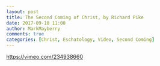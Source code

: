 ```yaml
---
layout: post
title: The Second Coming of Christ, by Richard Pike
date: 2017-09-10 11:00
author: MarkMayberry
comments: true
categories: [Christ, Eschatology, Video, Second Coming]
---
```

https://vimeo.com/234938660
